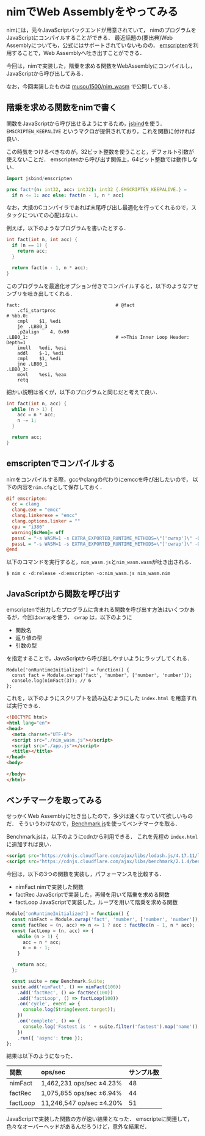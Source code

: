 # nimでWeb Assemblyをやってみる

nimには，元々JavaScriptバックエンドが用意されていて，
nimのプログラムをJavaScriptにコンパイルすることができる．
最近話題の(要出典)Web Assemblyについても，公式にはサポートされていないものの，
[emscripten](https://emscripten.org/)を利用することで，Web Assemblyへ吐き出すことができる．

今回は，nimで実装した，階乗を求める関数をWebAssemblyにコンパイルし，JavaScriptから呼び出してみる．

なお，今回実装したものは [musou1500/nim_wasm](https://github.com/musou1500/nim_wasm) で公開している．

## 階乗を求める関数をnimで書く

関数をJavaScriptから呼び出せるようにするため，[jsbind](https://github.com/yglukhov/jsbind)を使う．
`EMSCRIPTEN_KEEPALIVE` というマクロが提供されており，これを関数に付ければ良い．

この時気をつけるべきなのが，32ビット整数を使うことと，デフォルト引数が使えないことだ．
 emscriptenから呼び出す関係上，64ビット整数では動作しない．

```nim
import jsbind/emscripten

proc fact*(n: int32, acc: int32): int32 {.EMSCRIPTEN_KEEPALIVE.} =
  if n <= 1: acc else: fact(n - 1, n * acc)
```

なお，大抵のCコンパイラであれば末尾呼び出し最適化を行ってくれるので，スタックについての心配はない．

例えば，以下のようなプログラムを書いたとする．

```c
int fact(int n, int acc) {
  if (n == 1) {
    return acc;
  }

  return fact(n - 1, n * acc);
}
```

このプログラムを最適化オプション付きでコンパイルすると，以下のようなアセンブリを吐き出してくれる．

```
fact:                                   # @fact
	.cfi_startproc
# %bb.0:
	cmpl	$1, %edi
	je	.LBB0_3
	.p2align	4, 0x90
.LBB0_1:                                # =>This Inner Loop Header: Depth=1
	imull	%edi, %esi
	addl	$-1, %edi
	cmpl	$1, %edi
	jne	.LBB0_1
.LBB0_3:
	movl	%esi, %eax
	retq
```

細かい説明は省くが，以下のプログラムと同じだと考えて良い．
```c
int fact(int n, acc) {
  while (n > 1) {
    acc = n * acc;
    n -= 1;
  }

  return acc;
}
```

## emscriptenでコンパイルする

nimをコンパイルする際，gccやclangの代わりにemccを呼び出したいので，
以下の内容を`nim.cfg`として保存しておく．

```nim.cfg
@if emscripten:
  cc = clang
  clang.exe = "emcc"
  clang.linkerexe = "emcc"
  clang.options.linker = ""
  cpu = "i386"
  warning[GcMem]= off
  passC = "-s WASM=1 -s EXTRA_EXPORTED_RUNTIME_METHODS=\"['cwrap']\" -O3"
  passL = "-s WASM=1 -s EXTRA_EXPORTED_RUNTIME_METHODS=\"['cwrap']\" -O3"
@end
```

以下のコマンドを実行すると，`nim_wasm.js`と`nim_wasm.wasm`が吐き出される．
```
$ nim c -d:release -d:emscripten -o:nim_wasm.js nim_wasm.nim
```

## JavaScriptから関数を呼び出す

emscriptenで出力したプログラムに含まれる関数を呼び出す方法はいくつかあるが，今回は`cwrap`を使う．
`cwrap` は，以下のように

* 関数名
* 返り値の型
* 引数の型

を指定することで，JavaScriptから呼び出しやすいようにラップしてくれる．

```
Module['onRuntimeInitialized'] = function() {
  const fact = Module.cwrap('fact', 'number', ['number', 'number']);
  console.log(nimFact(3)); // 6
};
```

これを，以下のようにスクリプトを読み込むようにした `index.html` を用意すれば実行できる．

```html
<!DOCTYPE html>
<html lang="en">
<head>
  <meta charset="UTF-8">
  <script src="./nim_wasm.js"></script>
  <script src="./app.js"></script>
  <title></title>
</head>
<body>
  
</body>
</html>
```

## ベンチマークを取ってみる

せっかくWeb Assemblyに吐き出したので，多少は速くなっていて欲しいものだ．
そういうわけなので，[Benchmark.js](https://benchmarkjs.com/)を使ってベンチマークを取る．

Benchmark.jsは，以下のようにcdnから利用できる．
これを先程の `index.html`に追加すれば良い．

```html
<script src="https://cdnjs.cloudflare.com/ajax/libs/lodash.js/4.17.11/lodash.min.js"></script>
<script src="https://cdnjs.cloudflare.com/ajax/libs/benchmark/2.1.4/benchmark.min.js"></script>
```

今回は，以下の3つの関数を実装し，パフォーマンスを比較する．

* nimFact nimで実装した関数
* factRec JavaScriptで実装した，再帰を用いて階乗を求める関数
* factLoop JavaScriptで実装した，ループを用いて階乗を求める関数

```js
Module['onRuntimeInitialized'] = function() {
  const nimFact = Module.cwrap('fact', 'number', ['number', 'number']);
  const factRec = (n, acc) => n <= 1 ? acc : factRec(n - 1, n * acc);
  const factLoop = (n, acc) => {
    while (n > 1) {
      acc = n * acc;
      n = n - 1;
    }

    return acc;
  };

  const suite = new Benchmark.Suite;
  suite.add('nimFact', () => nimFact(100))
    .add('factRec', () => factRec(100))
    .add('factLoop', () => factLoop(100))
    .on('cycle', event => {
      console.log(String(event.target));
    })
    .on('complete', () => {
      console.log('Fastest is ' + suite.filter('fastest').map('name'));
    })
    .run({ 'async': true });
};
```

結果は以下のようになった．

| 関数     | ops/sec                  | サンプル数 |
| :--      | :--                      | :--        |
| nimFact  | 1,462,231 ops/sec ±4.23% | 48         |
| factRec  | 1,075,855 ops/sec ±6.94% | 44         |
| factLoop | 11,246,547 op/sec ±4.20% | 51         |

JavaScriptで実装した関数の方が速い結果となった．
emscripteに関連して，色々なオーバーヘッドがあるんだろうけど，意外な結果だ．
